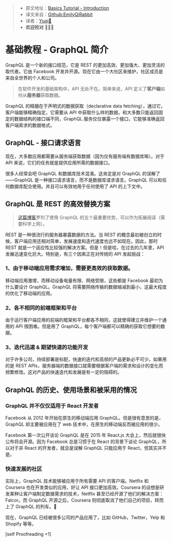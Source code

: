 > * 原文地址：[Basics Tutorial - Introduction](https://www.howtographql.com/basics/0-introduction/)
> * 译文来自：[Github:EmilyQiRabbit](https://github.com/EmilyQiRabbit/GraphQLTranslation)
> * 译者：[Yuqi🌸](https://github.com/EmilyQiRabbit)
> * **欢迎校对** 🙋‍♀️🎉

# 基础教程 - GraphQL 简介

GraphQL 是一个新的接口规范，它是 REST 的更加高效、更加强大、更加灵活的取代者。它由 Facebook 开发并开源。现在它由一个大社区来维护，社区成员是来自全世界的个人和公司。

> 在软件开发的基础架构中，API 无处不在。简单来说，API 定义了**客户端**如何从**服务器**获取数据。

GraphQL 的精髓在于声明式的数据获取（declarative data fetching），通过它，客户端能够精确指定，它需要从 API 中获取什么样的数据。和大多数只能返回固定的数据结构的接口端不同，GraphQL 服务仅仅暴露一个接口，它能够准确返回客户端索求的数据格式。

## GraphQL - 接口请求语言

现在，大多数应用都需要从服务端获取数据（因为仅有服务端有数据库嘛）。对于 API 来说，它们的任务就是提供应用所需的数据接口。

很多人经常会吧 GraphQL 和数据库技术混淆。这肯定是对 GraphQL 的误解了——GraphQL 是一种接口请求语言，而不是数据库请求语言。GraphQL 可以和任何数据库配合使用。并且可以有效地用于任何使用了 API 的上下文中。

## GraphQL 是 REST 的高效替换方案

> [这篇博客](https://blog.graph.cool/top-5-reasons-to-use-graphql-b60cfa683511)罗列了使用 GraphQL 的五个最重要优势，可以作为拓展阅读（需要科学上网）。

REST 是一种很流行的服务器暴露数据的方法。当 REST 的概念最初被创立的时候，客户端应用还相对简单，发展速度和迭代速度也远不如现在。因此，那时 REST 就是一个适应性比较强的解决方案。但是！但是哈，在过去的几年里，API 发展迅速变化巨大。特别是，有三个因素正在对传统的 API 发起挑战：

### 1、由于移动端应用需求增加，需要更高效的获取数据。

移动端应用激增，而移动设备电量有限、网络受限，这些都是 Facebook 最初为什么要设计 GraphQL。GraphQL 将需要网络传输的数据缩减到最小，这最大程度的优化了移动端的应用。

### 2、各不相同的前端框架和平台

由于运行客户端应用的前端的框架和平台都各不相同，这就使得建立并维护一个通用的 API 很困难。但是用了 GraphQL，每个客户端都可以精确的获取它想要的数据。

### 3、迭代迅速 & 期望快速的功能开发

对于许多公司，持续部署是标配，快速的迭代和高频的产品更新必不可少。如果用的是 REST APIs，服务器端的数据接口就需要根据客户端的需求和设计的变化而频繁修改。这对产品的快速迭代和发展是有一定的阻碍的。

## GraphQL 的历史、使用场景和被采用的情况

### GraphQL 并不仅仅适用于 React 开发者

Facebook 从 2012 年开始在原生的移动端应用 GraphQL。但是很有意思的是，GraphQL 却主要被应用在了 web 技术中，在原生的移动端反而被应用的很少。

Facebook 第一次公开谈论 GraphQL 是在 2015 年 React.js 大会上，然后就很快公布将会开源。因为 Facebook 总是习惯于在 React 的背景下谈论 GraphQL，所以对于非 React 的开发者，就总是误解 GraphQL 只能应用于 React，但其实并不是。

### 快速发展的社区

实际上，GraphQL 技术能够被应用于所有需要 API 的客户端。Netflix 和 Coursera 也在开发类似的应用，好让 API 接口更加高效。Coursera 的设想是研发某种让客户端制定数据需求的技术，Netflix 甚至已经开源了他们的解决方案：Falcor。而 GraphQL 开源之后，Coursera 则彻底取消了他们自己的项目，转而上了 GraphQL 的列车。🤣

现在，GraphQL 已经被很多公司的产品应用了，比如 GitHub，Twitter，Yelp 和 Shopify 等等。

[self Proofreading +1]
